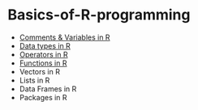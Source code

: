 # Basics-of-R-programming

* [Comments & Variables in R](https://github.com/kaushalpowar/Basics-of-R-programming/blob/bf8236faba63b1b69718bdcd36395e33172b8ed6/comments-variables-in-r.ipynb)
* [Data types in R](https://github.com/kaushalpowar/Basics-of-R-programming/blob/5fc60a10aa2ef3387502bbbcc15afc385baf4369/data-types-in-r.ipynb)
* [Operators in R](https://github.com/kaushalpowar/Basics-of-R-programming/blob/a639d97b2adf1d6e067bb4a9d0ef9d99c9fbdb30/operators-in-r.ipynb)
* [Functions in R](https://github.com/kaushalpowar/Basics-of-R-programming/blob/d21e97f42b8fd37c8c1899c4c170717e1c70126f/functions-in-r.ipynb)
* Vectors in R
* Lists in R
* Data Frames in R
* Packages in R
